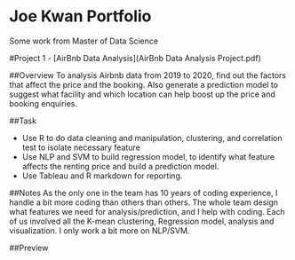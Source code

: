 # Joe Kwan Portfolio

Some work from Master of Data Science 



#Project 1 - [AirBnb Data Analysis](AirBnb Data Analysis Project.pdf)

##Overview
To analysis Airbnb data from 2019 to 2020, find out the factors that affect the price and the booking. Also generate a prediction model to suggest what facility and which location can help boost up the price and booking enquiries.

##Task
- Use R to do data cleaning and manipulation, clustering, and correlation test to isolate necessary feature
- Use NLP and SVM to build regression model, to identify what feature affects the renting price and build a prediction model.
- Use Tableau and R markdown for reporting.

##Notes
As the only one in the team has 10 years of coding experience, I handle a bit more coding than others than others.
The whole team design what features we need for analysis/prediction, and I help with coding. 
Each of us involved all the K-mean clustering, Regression model, analysis and visualization. 
I only work a bit more on NLP/SVM.

##Preview
